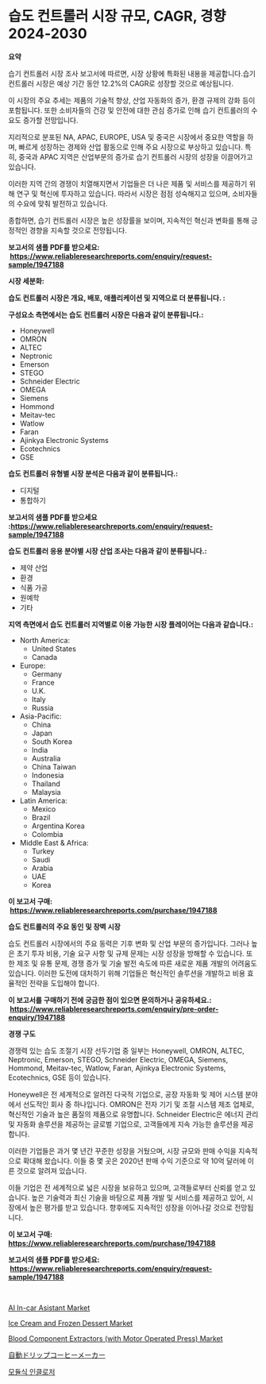 <p><h1>습도 컨트롤러 시장 규모, CAGR, 경향 2024-2030</h1></p><p><strong>요약</strong></p>
<p><p>습기 컨트롤러 시장 조사 보고서에 따르면, 시장 상황에 특화된 내용을 제공합니다.습기 컨트롤러 시장은 예상 기간 동안 12.2%의 CAGR로 성장할 것으로 예상됩니다.</p><p>이 시장의 주요 추세는 제품의 기술적 향상, 산업 자동화의 증가, 환경 규제의 강화 등이 포함됩니다. 또한 소비자들의 건강 및 안전에 대한 관심 증가로 인해 습기 컨트롤러의 수요도 증가할 전망입니다.</p><p>지리적으로 분포된 NA, APAC, EUROPE, USA 및 중국은 시장에서 중요한 역할을 하며, 빠르게 성장하는 경제와 산업 활동으로 인해 주요 시장으로 부상하고 있습니다. 특히, 중국과 APAC 지역은 산업부문의 증가로 습기 컨트롤러 시장의 성장을 이끌어가고 있습니다.</p><p>이러한 지역 간의 경쟁이 치열해지면서 기업들은 더 나은 제품 및 서비스를 제공하기 위해 연구 및 혁신에 투자하고 있습니다. 따라서 시장은 점점 성숙해지고 있으며, 소비자들의 수요에 맞춰 발전하고 있습니다.</p><p>종합하면, 습기 컨트롤러 시장은 높은 성장률을 보이며, 지속적인 혁신과 변화를 통해 긍정적인 경향을 지속할 것으로 전망됩니다.</p></p>
<p><strong>보고서의 샘플 PDF를 받으세요: &nbsp;<a href="https://www.reliableresearchreports.com/enquiry/request-sample/1947188">https://www.reliableresearchreports.com/enquiry/request-sample/1947188</a></strong></p>
<p><strong>시장 세분화:</strong></p>
<p><strong> 습도 컨트롤러 시장은 개요, 배포, 애플리케이션 및 지역으로 더 분류됩니다. :</strong></p>
<p><strong>구성요소 측면에서는 습도 컨트롤러 시장은 다음과 같이 분류됩니다.:</strong></p>
<p><ul><li>Honeywell</li><li>OMRON</li><li>ALTEC</li><li>Neptronic</li><li>Emerson</li><li>STEGO</li><li>Schneider Electric</li><li>OMEGA</li><li>Siemens</li><li>Hommond</li><li>Meitav-tec</li><li>Watlow</li><li>Faran</li><li>Ajinkya Electronic Systems</li><li>Ecotechnics</li><li>GSE</li></ul></p>
<p><strong> 습도 컨트롤러 유형별 시장 분석은 다음과 같이 분류됩니다.:</strong></p>
<p><ul><li>디지털</li><li>통합하기</li></ul></p>
<p><strong>보고서의 샘플 PDF를 받으세요 :<a href="https://www.reliableresearchreports.com/enquiry/request-sample/1947188">https://www.reliableresearchreports.com/enquiry/request-sample/1947188</a></strong></p>
<p><strong> 습도 컨트롤러 응용 분야별 시장 산업 조사는 다음과 같이 분류됩니다.:</strong></p>
<p><ul><li>제약 산업</li><li>환경</li><li>식품 가공</li><li>원예학</li><li>기타</li></ul></p>
<p><strong>지역 측면에서 습도 컨트롤러 지역별로 이용 가능한 시장 플레이어는 다음과 같습니다.:</strong></p>
<p><ul>
    <li>
        North America:
        <ul>
            <li>United States</li>
            <li>Canada</li>
        </ul>
    </li>
    <li>
        Europe:
        <ul>
            <li>Germany</li>
            <li>France</li>
            <li>U.K.</li>
            <li>Italy</li>
            <li>Russia</li>
        </ul>
    </li>
    <li>
        Asia-Pacific:
        <ul>
            <li>China</li>
            <li>Japan</li>
            <li>South Korea</li>
            <li>India</li>
            <li>Australia</li>
            <li>China Taiwan</li>
            <li>Indonesia</li>
            <li>Thailand</li>
            <li>Malaysia</li>
        </ul>
    </li>
    <li>
        Latin America:
        <ul>
            <li>Mexico</li>
            <li>Brazil</li>
            <li>Argentina Korea</li>
            <li>Colombia</li>
        </ul>
    </li>
    <li>
        Middle East & Africa:
        <ul>
            <li>Turkey</li>
            <li>Saudi</li>
            <li>Arabia</li>
            <li>UAE</li>
            <li>Korea</li>
        </ul>
    </li>
    </ul></p>
<p><strong>이 보고서 구매: &nbsp;<a href="https://www.reliableresearchreports.com/purchase/1947188">https://www.reliableresearchreports.com/purchase/1947188</a></strong></p>
<p><strong>습도 컨트롤러의 주요 동인 및 장벽 시장</strong></p>
<p><p>습도 컨트롤러 시장에서의 주요 동력은 기후 변화 및 산업 부문의 증가입니다. 그러나 높은 초기 투자 비용, 기술 요구 사항 및 규제 문제는 시장 성장을 방해할 수 있습니다. 또한 제조 및 유통 문제, 경쟁 증가 및 기술 발전 속도에 따른 새로운 제품 개발의 어려움도 있습니다. 이러한 도전에 대처하기 위해 기업들은 혁신적인 솔루션을 개발하고 비용 효율적인 전략을 도입해야 합니다.</p></p>
<p><strong>이 보고서를 구매하기 전에 궁금한 점이 있으면 문의하거나 공유하세요.: &nbsp;<a href="https://www.reliableresearchreports.com/enquiry/pre-order-enquiry/1947188">https://www.reliableresearchreports.com/enquiry/pre-order-enquiry/1947188</a></strong></p>
<p><strong>경쟁 구도</strong></p>
<p><p>경쟁력 있는 습도 조절기 시장 선두기업 중 일부는 Honeywell, OMRON, ALTEC, Neptronic, Emerson, STEGO, Schneider Electric, OMEGA, Siemens, Hommond, Meitav-tec, Watlow, Faran, Ajinkya Electronic Systems, Ecotechnics, GSE 등이 있습니다. </p><p>Honeywell은 전 세계적으로 알려진 다국적 기업으로, 공장 자동화 및 제어 시스템 분야에서 선도적인 회사 중 하나입니다. OMRON은 전자 기기 및 조절 시스템 제조 업체로, 혁신적인 기술과 높은 품질의 제품으로 유명합니다. Schneider Electric은 에너지 관리 및 자동화 솔루션을 제공하는 글로벌 기업으로, 고객들에게 지속 가능한 솔루션을 제공합니다.</p><p>이러한 기업들은 과거 몇 년간 꾸준한 성장을 거뒀으며, 시장 규모와 판매 수익을 지속적으로 확대해 왔습니다. 이들 중 몇 곳은 2020년 판매 수익 기준으로 약 10억 달러에 이른 것으로 알려져 있습니다.</p><p>이들 기업은 전 세계적으로 넓은 시장을 보유하고 있으며, 고객들로부터 신뢰를 얻고 있습니다. 높은 기술력과 최신 기술을 바탕으로 제품 개발 및 서비스를 제공하고 있어, 시장에서 높은 평가를 받고 있습니다. 향후에도 지속적인 성장을 이어나갈 것으로 전망됩니다.</p></p>
<p><strong>이 보고서 구매: &nbsp; <a href="https://www.reliableresearchreports.com/purchase/1947188">https://www.reliableresearchreports.com/purchase/1947188</a></strong></p>
<p><strong>보고서의 샘플 PDF를 받으세요: &nbsp;<a href="https://www.reliableresearchreports.com/enquiry/request-sample/1947188">https://www.reliableresearchreports.com/enquiry/request-sample/1947188</a></strong><strong></strong></p>
<p>&nbsp;</p>
<p><p><a href="https://nifty-kite-d51.notion.site/AI-In-car-Asistant-Market-Research-Report-Provides-thorough-Industry-Overview-which-offers-an-In-De-f3b3948b06f94a40bacf6926089b3016">AI In-car Asistant Market</a></p><p><a href="https://view.publitas.com/reportprime-1/ice-cream-and-frozen-dessert-market-offer-valuable-insights-into-market-size-market-share-market-trends-and-projections-spanning-from-2024-to-2031/">Ice Cream and Frozen Dessert Market</a></p><p><a href="https://issuu.com/reportprime-2/docs/blood-component-extractors-with-motor-operated-pre">Blood Component Extractors (with Motor Operated Press) Market</a></p><p><a href="https://medium.com/@barrycuda1974/%E8%87%AA%E5%8B%95%E3%83%89%E3%83%AA%E3%83%83%E3%83%97%E5%BC%8F%E3%82%B3%E3%83%BC%E3%83%92%E3%83%BC%E3%83%A1%E3%83%BC%E3%82%AB%E3%83%BC%E5%B8%82%E5%A0%B4%E3%81%AE%E5%88%86%E6%9E%90-%E3%82%B0%E3%83%AD%E3%83%BC%E3%83%90%E3%83%AB%E7%94%A3%E6%A5%AD%E3%81%AE%E5%B1%95%E6%9C%9B%E3%81%A8%E4%BA%88%E6%B8%AC-2024%E5%B9%B4%E3%81%8B%E3%82%892031%E5%B9%B4-08b48f33a6c3">自動ドリップコーヒーメーカー</a></p><p><a href="https://medium.com/@lizaheller2023/%EB%AA%A8%EB%93%88%ED%98%95-%EB%B3%B4%ED%98%B8%ED%95%A8-%EC%8B%9C%EC%9E%A5-%ED%86%B5%EC%B0%B0-%EC%8B%9C%EC%9E%A5-%EB%8F%99%ED%96%A5-%EC%84%B1%EC%9E%A5-2024%EB%85%84%EB%B6%80%ED%84%B0-2031%EB%85%84%EA%B9%8C%EC%A7%80-%EC%98%88%EC%B8%A1-473ab5024482">모듈식 인클로저</a></p></p>
